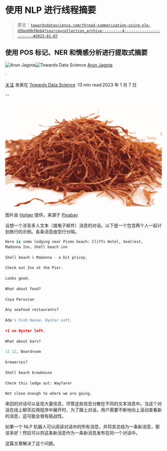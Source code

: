 # 使用 NLP 进行线程摘要

> 原文：[`towardsdatascience.com/thread-summarization-using-nlp-d5bed9bf0eb4?source=collection_archive---------4-----------------------#2023-01-07`](https://towardsdatascience.com/thread-summarization-using-nlp-d5bed9bf0eb4?source=collection_archive---------4-----------------------#2023-01-07)

## 使用 POS 标记、NER 和情感分析进行提取式摘要

[](https://jagota-arun.medium.com/?source=post_page-----d5bed9bf0eb4--------------------------------)![Arun Jagota](https://jagota-arun.medium.com/?source=post_page-----d5bed9bf0eb4--------------------------------)[](https://towardsdatascience.com/?source=post_page-----d5bed9bf0eb4--------------------------------)![Towards Data Science](https://towardsdatascience.com/?source=post_page-----d5bed9bf0eb4--------------------------------) [Arun Jagota](https://jagota-arun.medium.com/?source=post_page-----d5bed9bf0eb4--------------------------------)

·

[关注](https://medium.com/m/signin?actionUrl=https%3A%2F%2Fmedium.com%2F_%2Fsubscribe%2Fuser%2Fef9ed921edad&operation=register&redirect=https%3A%2F%2Ftowardsdatascience.com%2Fthread-summarization-using-nlp-d5bed9bf0eb4&user=Arun+Jagota&userId=ef9ed921edad&source=post_page-ef9ed921edad----d5bed9bf0eb4---------------------post_header-----------) 发表在 [Towards Data Science](https://towardsdatascience.com/?source=post_page-----d5bed9bf0eb4--------------------------------) ·13 min read·2023 年 1 月 7 日[](https://medium.com/m/signin?actionUrl=https%3A%2F%2Fmedium.com%2F_%2Fvote%2Ftowards-data-science%2Fd5bed9bf0eb4&operation=register&redirect=https%3A%2F%2Ftowardsdatascience.com%2Fthread-summarization-using-nlp-d5bed9bf0eb4&user=Arun+Jagota&userId=ef9ed921edad&source=-----d5bed9bf0eb4---------------------clap_footer-----------)

--

[](https://medium.com/m/signin?actionUrl=https%3A%2F%2Fmedium.com%2F_%2Fbookmark%2Fp%2Fd5bed9bf0eb4&operation=register&redirect=https%3A%2F%2Ftowardsdatascience.com%2Fthread-summarization-using-nlp-d5bed9bf0eb4&source=-----d5bed9bf0eb4---------------------bookmark_footer-----------)![](img/2df0e0ffea8820634c8b6f6285b32460.png)

图片由 [Holger](https://pixabay.com/users/hodihu-84128/) 提供，来源于 [Pixabay](https://pixabay.com/)

设想一个涉及多人文本（或电子邮件）消息的对话。以下是一个包含两个人一起计划旅行的示例。各条消息由空行分隔。

```py
Here is some lodging near Pismo beach: Cliffs Hotel, SeaCrest, 
Madonna Inn, Shell beach inn

Shell beach & Madonna - a bit pricey.

Check out Inn at the Pier.

Looks good.

What about food?

Coya Peruvian

Any seafood restaurants?

Ada's Fish House. Oyster Loft.

+1 on Oyster loft.

What about bars?

11 22, Boardroom

breweries?

Shell beach brewhouse

Check this lodge out: Wayfarer

Not close enough to where we are going.
```

来回的对话可以呈现大量信息，尽管这些信息分散在不同的文本消息中。当这个对话在线上聊天应用程序中展开时，为了跟上对话，用户需要不断地向上滚动查看新的消息，这可能会很有挑战性。

如果一个 NLP 机器人可以阅读对话中的所有消息，并将其总结为一条新消息，那该多好！然后可以将这条新消息作为一条新消息发布在同一个对话中。

这篇文章解决了这个问题。
